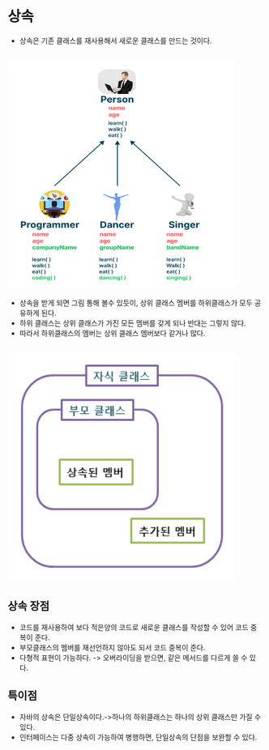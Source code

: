 # 상속
- 상속은 기존 클래스를 재사용해서 새로운 클래스를 만드는 것이다.

<br><img src="img/extends.png" width="450px" height="450px"></img><br/>
- 상속을 받게 되면 그림 통해 볼수 있듯이, 상위 클래스 멤버를 하위클래스가 모두 공유하게 된다.
- 하위 클래스는 상위 클래스가 가진 모든 멤버를 갖게 되나 반대는 그렇지 않다.
- 따라서 하위클래스의 멤버는 상위 클래스 멤버보다 같거나 많다.

<br>
<img src="img/extends1.png" width="450px" height="450px"></img>
<br/>

## 상속 장점
- 코드를 재사용하여 보다 적은양의 코드로 새로운 클래스를 작성할 수 있어 코드 중복이 준다.
- 부모클래스의 멤버를 재선언하지 않아도 되서 코드 중복이 준다.
- 다형적 표현이 가능하다. -> 오버라이딩을 받으면, 같은 메서드를 다르게 쓸 수 있다.

## 특이점
- 자바의 상속은 단일상속이다.->하나의 하위클래스는 하나의 상위 클래스만 가질 수 있다.
- 인터페이스는 다중 상속이 가능하여 병행하면, 단일상속의 단점을 보완할 수 있다.